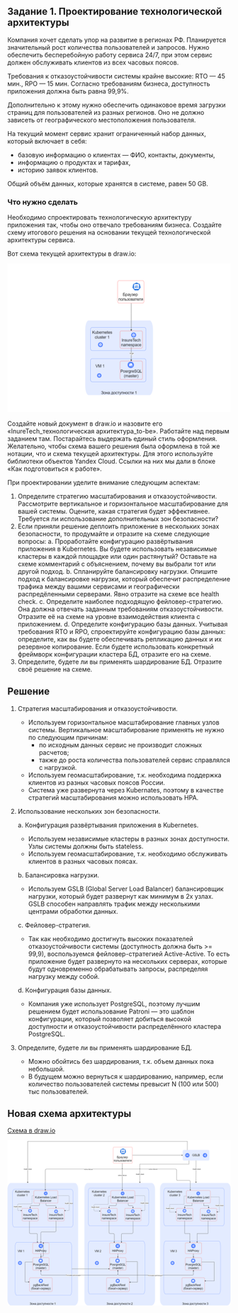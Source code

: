 ## Задание 1. Проектирование технологической архитектуры

Компания хочет сделать упор на развитие в регионах РФ. Планируется значительный рост количества пользователей и запросов. Нужно обеспечить бесперебойную работу сервиса 24/7, при этом сервис должен обслуживать клиентов из всех часовых поясов.

Требования к отказоустойчивости системы крайне высокие: RTO — 45 мин., RPO — 15 мин. Согласно требованиям бизнеса, доступность приложения должна быть равна 99,9%.

Дополнительно к этому нужно обеспечить одинаковое время загрузки страниц для пользователей из разных регионов. Оно не должно зависеть от географического местоположения пользователя.

На текущий момент сервис хранит ограниченный набор данных, который включает в себя:
- базовую информацию о клиентах — ФИО, контакты, документы,
- информацию о продуктах и тарифах,
- историю заявок клиентов.

Общий объём данных, которые хранятся в системе, равен 50 GB.

### Что нужно сделать

Необходимо спроектировать технологическую архитектуру приложения так, чтобы оно отвечало требованиям бизнеса. Создайте схему итогового решения на основании текущей технологической архитектуры сервиса.

Вот схема текущей архитектуры в draw.io:

![схема текущей архитектуры в draw.io](../images/image2.png)

Создайте новый документ в draw.io и назовите его «InureTech_технологическая архитектура_to-be». Работайте над первым заданием там.
Постарайтесь выдержать единый стиль оформления. Желательно, чтобы схема вашего решения была оформлена в той же нотации, что и схема текущей архитектуры. Для этого используйте библиотеки объектов Yandex Cloud. Ссылки на них мы дали в блоке «Как подготовиться к работе».

При проектировании уделите внимание следующим аспектам:
1. Определите стратегию масштабирования и отказоустойчивости. Рассмотрите вертикальное и горизонтальное масштабирование для вашей системы. Оцените, какая стратегия будет эффективнее. Требуется ли использование дополнительных зон безопасности?
2. Если приняли решение деплоить приложение в нескольких зонах безопасности, то продумайте и отразите на схеме следующие вопросы: 
    a. Проработайте конфигурацию развёртывания приложения в Kubernetes. Вы будете использовать независимые кластеры в каждой площадке или один растянутый? Оставьте на схеме комментарий с объяснением, почему вы выбрали тот или другой подход.
    b. Спланируйте балансировку нагрузки. Опишите подход к балансировке нагрузки, который обеспечит распределение трафика между вашими сервисами и географически распредёленными серверами. Явно отразите на схеме все health check.
    c. Определите наиболее подходящую фейловер-стратегию. Она должна отвечать заданным требованиям отказоустойчивости. Отразите её на схеме на уровне взаимодействия клиента с приложением.
    d. Определите конфигурацию базы данных. Учитывая требования RTO и RPO, спроектируйте конфигурацию базы данных: определите, как вы будете обеспечивать репликацию данных и их резервное копирование. Если будете использовать конкретный фреймворк конфигурации кластера БД, отразите его на схеме.
3. Определите, будете ли вы применять шардирование БД. Отразите своё решение на схеме.

## Решение

1. Стратегия масштабирования и отказоустойчивости.
    - Используем горизонтальное масштабирование главных узлов системы. Вертикальное масштабирование применять не нужно по следующим причинам:
        - по исходным данных сервис не производит сложных расчетов;
        - также до роста количества пользователей сервис справлялся с нагрузкой.
    - Используем геомасштабирование, т.к. необходима поддержка клиентов из разных часовых поясов России.
    - Система уже развернута через Kubernates, поэтому в качестве стратегий масштабирования можно использовать HPA.

2. Использование нескольких зон безопасности.

    a. Конфигурация развёртывания приложения в Kubernetes.
    - Используем независимые кластеры в разных зонах доступности. Узлы системы должны быть stateless.
    - Используем геомасштабирование, т.к. необходимо обслуживать клиентов в разных часовых поясах. 

    b. Балансировка нагрузки.
    - Используем GSLB (Global Server Load Balancer) балансировщик нагрузки, который будет развернут как минимум в 2х узлах. GSLB способен направлять трафик между несколькими центрами обработки данных.

    с. Фейловер-стратегия.
    - Так как необходимо достигнуть высоких показателей отказоустойчивости системы (доступность должна быть >= 99,9), воспользуемся фейловер-стратегией Active-Active. То есть приложение будет развернуто на нескольких серверах, которые будут одновременно обрабатывать запросы, распределяя нагрузку между собой.

    d. Конфигурация базы данных.
    - Компания уже использует PostgreSQL, поэтому лучшим решением будет использование Patroni — это шаблон конфигурации, который позволяет добиться высокой доступности и отказоустойчивости распределённого кластера PostgreSQL.

3. Определите, будете ли вы применять шардирование БД.
    - Можно обойтись без шардирования, т.к. объем данных пока небольшой.
    - В будущем можно вернуться к шардированию, например, если количество пользователей системы превысит N (100 или 500) тыс пользователей.


## Новая схема архитектуры

[Cхема в draw.io](./exc1-schema.drawio)

![схема новой архитектуры в draw.io](../images/exc1-schema.png)